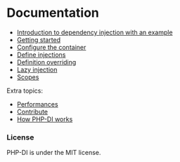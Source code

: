 # Documentation

* [Introduction to dependency injection with an example](example.md)
* [Getting started](getting-started.md)
* [Configure the container](container-configuration.md)
* [Define injections](definition.md)
* [Definition overriding](definition-overriding.md)
* [Lazy injection](lazy-injection.md)
* [Scopes](scopes.md)

Extra topics:

* [Performances](performances.md)
* [Contribute](../CONTRIBUTING.md)
* [How PHP-DI works](how-it-works.md)

### License

PHP-DI is under the MIT license.
